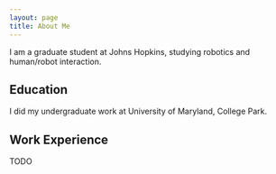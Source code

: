 ```yaml
---
layout: page
title: About Me
---
```


<p class="message">
I am a graduate student at Johns Hopkins, studying robotics and human/robot interaction.
</p>

## Education

I did my undergraduate work at University of Maryland, College Park.

## Work Experience

TODO

